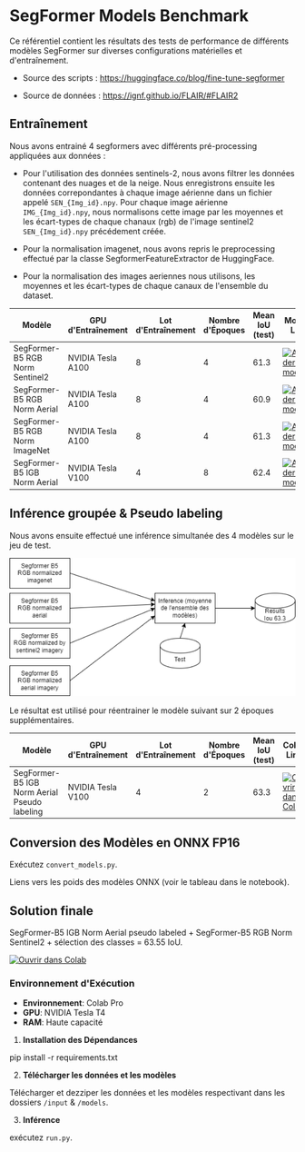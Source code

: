 # SegFormer Models Benchmark

Ce référentiel contient les résultats des tests de performance de différents modèles SegFormer sur diverses configurations matérielles et d'entraînement.

- Source des scripts : https://huggingface.co/blog/fine-tune-segformer

- Source de données : https://ignf.github.io/FLAIR/#FLAIR2

## Entraînement

Nous avons entrainé 4 segformers avec différents pré-processing appliquées aux données :

- Pour l'utilisation des données sentinels-2, nous avons filtrer les données contenant des nuages et de la neige. Nous enregistrons ensuite les données correpondantes à chaque image aérienne dans un fichier appelé `SEN_{Img_id}.npy`. Pour chaque image aérienne `IMG_{Img_id}.npy`, nous normalisons cette image par les moyennes et les écart-types de chaque chanaux (rgb) de l'image sentinel2 `SEN_{Img_id}.npy` précédement créée.

- Pour la normalisation imagenet, nous avons repris le preprocessing effectué par la classe SegformerFeatureExtractor de HuggingFace.

- Pour la normalisation des images aeriennes nous utilisons, les moyennes et les écart-types de chaque canaux de l'ensemble du dataset.


| Modèle                           | GPU d'Entraînement  | Lot d'Entraînement | Nombre d'Époques | Mean IoU (test)  | Models Link      | Training Script  |
|----------------------------------|---------------------|--------------------|------------------|------------------|------------------|------------------|
| SegFormer-B5 RGB Norm Sentinel2  | NVIDIA Tesla A100   | 8                  | 4                | 61.3             | [![Accéder aux modèles](https://img.shields.io/badge/Mod%C3%A8les-Google%20Drive-blue.svg)](https://drive.google.com/drive/folders/1GfI5OwrInzdMz--_VC0jY5AU13bxRJoy?usp=sharing)                 | [![Ouvrir dans Colab](https://colab.research.google.com/assets/colab-badge.svg)](https://colab.research.google.com/drive/17Cwkb2vIiXiXxhZaZ-98Cuusne_mp4KX?authuser=1#scrollTo=LDZvoduQLNjI)                |
| SegFormer-B5 RGB Norm Aerial     | NVIDIA Tesla A100   | 8                  | 4                | 60.9             | [![Accéder aux modèles](https://img.shields.io/badge/Mod%C3%A8les-Google%20Drive-blue.svg)](https://drive.google.com/drive/folders/1junYUKA64swtwad9nbaoZu4XmBNIxokL?usp=sharing)                 | -                |
| SegFormer-B5 RGB Norm ImageNet   | NVIDIA Tesla A100   | 8                  | 4                | 61.3             | [![Accéder aux modèles](https://img.shields.io/badge/Mod%C3%A8les-Google%20Drive-blue.svg)](https://drive.google.com/drive/folders/1lDq9hhcJs7mtmbt3f4zY7NlSDlcfQDi5?usp=sharing)                 | -                |
| SegFormer-B5 IGB Norm Aerial     | NVIDIA Tesla V100   | 4                  | 8                | 62.4             | [![Accéder aux modèles](https://img.shields.io/badge/Mod%C3%A8les-Google%20Drive-blue.svg)](https://drive.google.com/drive/folders/1G03xSQaqoy5gk2hFouCcfZIIf8Sqbc65?usp=sharing) |[![Ouvrir dans Colab](https://colab.research.google.com/assets/colab-badge.svg)](https://drive.google.com/file/d/17Cwkb2vIiXiXxhZaZ-98Cuusne_mp4KX/view?usp=sharing)               |

## Inférence groupée & Pseudo labeling

Nous avons ensuite effectué une inférence simultanée des 4 modèles sur le jeu de test.

![Modèles ensemblistes](https://raw.githubusercontent.com/alanent/flair2_ign_2nd_place/main/assets/ensemble_models.png)

Le résultat est utilisé pour réentrainer le modèle suivant sur 2 époques supplémentaires.

| Modèle                                            | GPU d'Entraînement  | Lot d'Entraînement | Nombre d'Époques | Mean IoU (test)  | Colab Link       |
|---------------------------------------------------|---------------------|--------------------|------------------|------------------|------------------|
| SegFormer-B5 IGB Norm Aerial Pseudo labeling      | NVIDIA Tesla V100   | 4                  | 2                | 63.3             | [![Ouvrir dans Colab](https://colab.research.google.com/assets/colab-badge.svg)](https://drive.google.com/file/d/14QWUJzTqbJfjtE54587aJbLenawV-7Lm/view?usp=sharing)                   |

## Conversion des Modèles en ONNX FP16

Exécutez `convert_models.py`.

Liens vers les poids des modèles ONNX (voir le tableau dans le notebook).


## Solution finale

SegFormer-B5 IGB Norm Aerial pseudo labeled + SegFormer-B5 RGB Norm Sentinel2 + sélection des classes = 63.55 IoU. 

[![Ouvrir dans Colab](https://colab.research.google.com/assets/colab-badge.svg)](https://drive.google.com/file/d/1mM4oTfXj6wthzVneihG-BHHI800BOz_M/view?usp=sharing)

### Environnement d'Exécution

- **Environnement**: Colab Pro
- **GPU**: NVIDIA Tesla T4
- **RAM**: Haute capacité


1. **Installation des Dépendances**

pip install -r requirements.txt


2. **Télécharger les données et les modèles**

Télécharger et dezziper les données et les modèles respectivant dans les dossiers `/input` & `/models`.

3. **Inférence**

 exécutez `run.py`.




